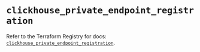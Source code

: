 # `clickhouse_private_endpoint_registration`

Refer to the Terraform Registry for docs: [`clickhouse_private_endpoint_registration`](https://registry.terraform.io/providers/clickhouse/clickhouse/3.5.4/docs/resources/private_endpoint_registration).
